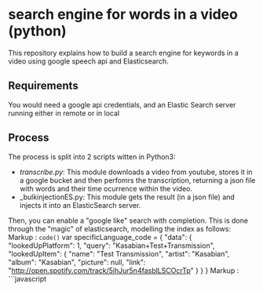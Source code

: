 # search engine for words in a video (python)
This repository explains how to build a search engine for keywords in a video using google speech api and Elasticsearch.

## Requirements
You would need a google api credentials, and an Elastic Search server running either in remote or in local

## Process
The process is split into 2 scripts witten in Python3:
* _transcribe.py_: This module downloads a video from youtube, stores it in a google bucket and then perfomrs the transcription, returning a json file with words and their time ocurrence within the video.
* _bulkinjectionES.py: This module gets the result (in a json file) and injects it into an ElasticSearch server.

Then, you can enable a "google like" search with completion. This is done through the "magic" of elasticsearch, modelling the index as follows:
Markup :  `code()`
 var specificLanguage_code = 
    {
        "data": {
            "lookedUpPlatform": 1,
            "query": "Kasabian+Test+Transmission",
            "lookedUpItem": {
                "name": "Test Transmission",
                "artist": "Kasabian",
                "album": "Kasabian",
                "picture": null,
                "link": "http://open.spotify.com/track/5jhJur5n4fasblLSCOcrTp"
            }
        }
    }
Markup : ```javascript


